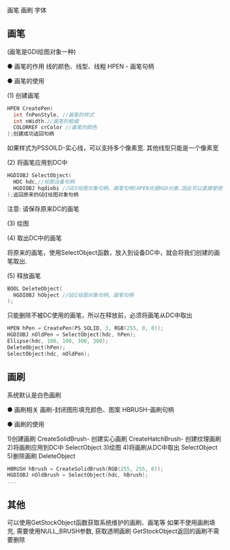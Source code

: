 画笔 画刷 字体

## 画笔

(画笔是GDI绘图对象一种)

● 画笔的作用
线的颜色、线型、线粗
HPEN - 画笔句柄

● 画笔的使用

(1) 创建画笔

```cpp
HPEN CreatePen(
  int fnPenStyle, //画笔的样式
  int nWidth.//画笔的粗细
  COLORREF crColor //画笔的颜色
);创建成功返回句柄
```

如果样式为PSSOILD-实心线，可以支持多个像素宽. 其他线型只能是一个像素宽

(2) 将画笔应用到DC中

```cpp
HGDIOBJ SelectObject(
  HDC hdc,//绘图设备句柄
  HGDIOBJ hqdiobi //GDI绘图对象句柄，画笔句柄(HPEN也是HGD对象,因此可以直接使用)
);返回原来的GDI绘图对象句柄
```

注意: 请保存原来DC的画笔

(3) 绘图

(4) 取出DC中的画笔

将原来的画笔，使用SelectObject函数，放入到设备DC中，就会将我们创建的画笔取出.

(5) 释放画笔

```cpp
BOOL DeleteObject(
  HGDIOBJ hObject //GDI绘图对象句柄，画笔句柄
);
```

只能删除不被DC使用的画笔，所以在释放前，必须将画笔从DC中取出

```cpp
HPEN hPen = CreatePen(PS_SOLID, 3, RGB(255, 0, 0));
HGDIOBJ nOldPen = SelectObject(hdc, hPen);
Ellipse(hdc, 100, 100, 300, 300);
DeleteObject(hPen);
SelectObject(hdc, nOldPen);
```

## 画刷

系统默认是白色画刷

● 画刷相关
画刷-封闭图形填充颜色、图案
HBRUSH-画刷句柄

● 画刷的使用

1)创建画刷
  CreateSolidBrush- 创建实心画刷
  CreateHatchBrush- 创建纹理画刷
2)将画刷应用到DC中
  SelectObject
3)绘图
4)将画刷从DC中取出
  SelectObject
5)删除画刷
  DeleteObject

```cpp
HBRUSH hBrush = CreateSolidBrush(RGB(255, 255, 0));
HGDIOBJ nOldBrush = SelectObject(hdc, hBrush);
...
```

## 其他

可以使用GetStockObject函数获取系统维护的画刷、画笔等
如果不使用画刷填充, 需要使用NULL_BRUSH参数, 获取透明画刷
GetStockObject返回的画刷不需要删除
